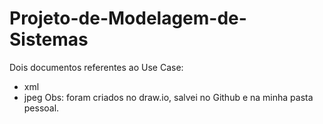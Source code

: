 # Projeto-de-Modelagem-de-Sistemas

Dois documentos referentes ao Use Case:
- xml
- jpeg
Obs: foram criados no draw.io, salvei no Github e na minha pasta pessoal.
